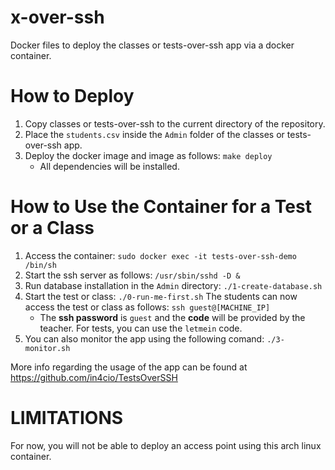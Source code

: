 # x-over-ssh

Docker files to deploy the classes or tests-over-ssh app via a docker container.


# How to Deploy

1. Copy classes or tests-over-ssh to the current directory of the repository.
2. Place the ```students.csv``` inside the ```Admin``` folder of the classes or tests-over-ssh app.
3. Deploy the docker image and image as follows: ```make deploy```<br/>
   - All dependencies will be installed.

# How to Use the Container for a Test or a Class
1. Access the container: ```sudo docker exec -it tests-over-ssh-demo /bin/sh```
2. Start the ssh server as follows: ```/usr/sbin/sshd -D &```
3. Run database installation in the ``Admin`` directory: ```./1-create-database.sh```
4. Start the test or class: ```./0-run-me-first.sh```
   The students can now access the test or class as follows: ```ssh guest@[MACHINE_IP]```<br/>
   - The **ssh password** is ```guest``` and the **code** will be provided by the teacher. For tests, you can use the ```letmein``` code.
6. You can also monitor the app using the following comand: ```./3-monitor.sh```

More info regarding the usage of the app can be found at https://github.com/in4cio/TestsOverSSH

# LIMITATIONS

For now, you will not be able to deploy an access point using this arch linux container.

